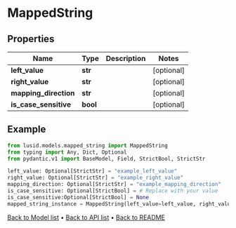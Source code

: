 # MappedString

## Properties
Name | Type | Description | Notes
------------ | ------------- | ------------- | -------------
**left_value** | **str** |  | [optional] 
**right_value** | **str** |  | [optional] 
**mapping_direction** | **str** |  | [optional] 
**is_case_sensitive** | **bool** |  | [optional] 
## Example

```python
from lusid.models.mapped_string import MappedString
from typing import Any, Dict, Optional
from pydantic.v1 import BaseModel, Field, StrictBool, StrictStr

left_value: Optional[StrictStr] = "example_left_value"
right_value: Optional[StrictStr] = "example_right_value"
mapping_direction: Optional[StrictStr] = "example_mapping_direction"
is_case_sensitive: Optional[StrictBool] = # Replace with your value
is_case_sensitive:Optional[StrictBool] = None
mapped_string_instance = MappedString(left_value=left_value, right_value=right_value, mapping_direction=mapping_direction, is_case_sensitive=is_case_sensitive)

```

[Back to Model list](../README.md#documentation-for-models) &#8226; [Back to API list](../README.md#documentation-for-api-endpoints) &#8226; [Back to README](../README.md)


